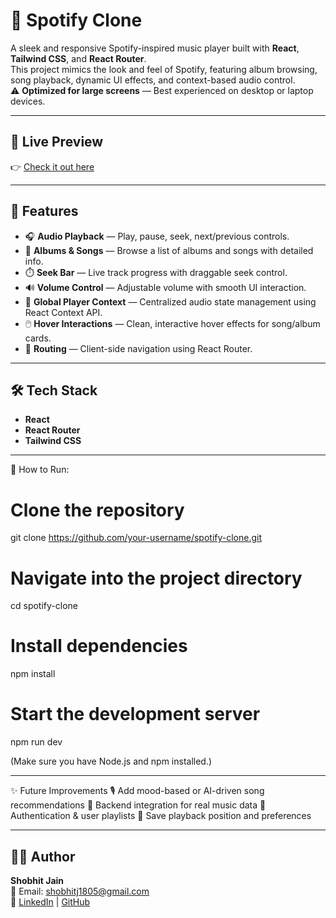 # 🎵 Spotify Clone

A sleek and responsive Spotify-inspired music player built with **React**, **Tailwind CSS**, and **React Router**.  
This project mimics the look and feel of Spotify, featuring album browsing, song playback, dynamic UI effects, and context-based audio control.  
⚠️ **Optimized for large screens** — Best experienced on desktop or laptop devices.

---

## 🔗 Live Preview

👉 [Check it out here](https://spotify-clone-project-shobhit-jains-projects-14450002.vercel.app/) 

---

## 🚀 Features

- 🎧 **Audio Playback** — Play, pause, seek, next/previous controls.  
- 📀 **Albums & Songs** — Browse a list of albums and songs with detailed info.  
- ⏱️ **Seek Bar** — Live track progress with draggable seek control.  
- 🔊 **Volume Control** — Adjustable volume with smooth UI interaction.  
- 🧠 **Global Player Context** — Centralized audio state management using React Context API.  
- 🖱️ **Hover Interactions** — Clean, interactive hover effects for song/album cards.  
- 🔗 **Routing** — Client-side navigation using React Router.  

---

## 🛠 Tech Stack

- **React**  
- **React Router**  
- **Tailwind CSS**

-----------------

🧪 How to Run: 
# Clone the repository
git clone https://github.com/your-username/spotify-clone.git

# Navigate into the project directory
cd spotify-clone

# Install dependencies
npm install

# Start the development server
npm run dev

(Make sure you have Node.js and npm installed.)

-----------------

✨ Future Improvements
🎙️ Add mood-based or AI-driven song recommendations
📡 Backend integration for real music data
🔐 Authentication & user playlists
💾 Save playback position and preferences

-----------------

## 🧑‍💻 Author

**Shobhit Jain**  
📧 Email: [shobhitj1805@gmail.com](mailto:shobhitj1805@gmail.com)  
🔗 [LinkedIn](https://www.linkedin.com/in/shobhit-jain1805/) | [GitHub](https://github.com/Shobhit1805)
